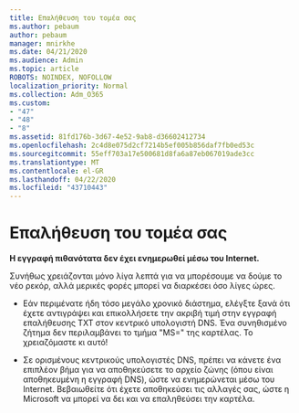 ```yaml
---
title: Επαλήθευση του τομέα σας
ms.author: pebaum
author: pebaum
manager: mnirkhe
ms.date: 04/21/2020
ms.audience: Admin
ms.topic: article
ROBOTS: NOINDEX, NOFOLLOW
localization_priority: Normal
ms.collection: Adm_O365
ms.custom:
- "47"
- "48"
- "8"
ms.assetid: 81fd176b-3d67-4e52-9ab8-d36602412734
ms.openlocfilehash: 2c4d8e075d2cf7214b5ef005b856daf7fb0ed53c
ms.sourcegitcommit: 55eff703a17e500681d8fa6a87eb067019ade3cc
ms.translationtype: MT
ms.contentlocale: el-GR
ms.lasthandoff: 04/22/2020
ms.locfileid: "43710443"
---
```

# <a name="verify-your-domain"></a>Επαλήθευση του τομέα σας

 **Η εγγραφή πιθανότατα δεν έχει ενημερωθεί μέσω του Internet.**
  
Συνήθως χρειάζονται μόνο λίγα λεπτά για να μπορέσουμε να δούμε το νέο ρεκόρ, αλλά μερικές φορές μπορεί να διαρκέσει όσο λίγες ώρες. 
  
- Εάν περιμένατε ήδη τόσο μεγάλο χρονικό διάστημα, ελέγξτε ξανά ότι έχετε αντιγράψει και επικολλήσετε την ακριβή τιμή στην εγγραφή επαλήθευσης TXT στον κεντρικό υπολογιστή DNS. Ένα συνηθισμένο ζήτημα δεν περιλαμβάνει το τμήμα "MS=" της καρτέλας. Το χρειαζόμαστε κι αυτό!

- Σε ορισμένους κεντρικούς υπολογιστές DNS, πρέπει να κάνετε ένα επιπλέον βήμα για να αποθηκεύσετε το αρχείο ζώνης (όπου είναι αποθηκευμένη η εγγραφή DNS), ώστε να ενημερώνεται μέσω του Internet. Βεβαιωθείτε ότι έχετε αποθηκεύσει τις αλλαγές σας, ώστε η Microsoft να μπορεί να δει και να επαληθεύσει την καρτέλα.
